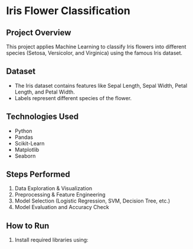 # Iris Flower Classification

## Project Overview
This project applies Machine Learning to classify Iris flowers into different species (Setosa, Versicolor, and Virginica) using the famous Iris dataset.

## Dataset
- The Iris dataset contains features like Sepal Length, Sepal Width, Petal Length, and Petal Width.
- Labels represent different species of the flower.

## Technologies Used
- Python
- Pandas
- Scikit-Learn
- Matplotlib
- Seaborn

## Steps Performed
1. Data Exploration & Visualization
2. Preprocessing & Feature Engineering
3. Model Selection (Logistic Regression, SVM, Decision Tree, etc.)
4. Model Evaluation and Accuracy Check

## How to Run
1. Install required libraries using:
